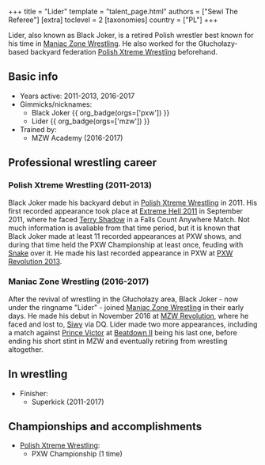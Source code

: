 +++
title = "Lider"
template = "talent_page.html"
authors = ["Sewi The Referee"]
[extra]
toclevel = 2
[taxonomies]
country = ["PL"]
+++

Lider, also known as Black Joker, is a retired Polish wrestler best known for his time in [Maniac Zone Wrestling](@/o/mzw.md). He also worked for the Głuchołazy-based backyard federation [Polish Xtreme Wrestling](@/o/pxw.md) beforehand.

## Basic info

* Years active: 2011-2013, 2016-2017
* Gimmicks/nicknames:
  - Black Joker {{ org_badge(orgs=['pxw']) }}
  - Lider {{ org_badge(orgs=['mzw']) }}
* Trained by:
  - MZW Academy (2016-2017)

## Professional wrestling career

### Polish Xtreme Wrestling (2011-2013)

Black Joker made his backyard debut in [Polish Xtreme Wrestling](@/o/pxw.md) in 2011. His first recorded appearance took place at [Extreme Hell 2011](@/e/pxw/2011-09-24-pxw-extreme-hell-2011.md) in September 2011, where he faced [Terry Shadow](@/w/shadow.md) in a Falls Count Anywhere Match. Not much information is avaliable from that time period, but it is known that Black Joker made at least 11 recorded appearances at PXW shows, and during that time held the PXW Championship at least once, feuding with [Snake](@/w/snake.md) over it. He made his last recorded appearance in PXW at [PXW Revolution 2013](@/e/pxw/2013-06-23-pxw-revolution-2013.md).

### Maniac Zone Wrestling (2016-2017)

After the revival of wrestling in the Głuchołazy area, Black Joker - now under the ringname "Lider" - joined [Maniac Zone Wrestling](@/o/mzw.md) in their early days. He made his debut in November 2016 at [MZW Revolution](@/e/mzw/2016-11-05-mzw-revolution.md), where he faced and lost to, [Siwy](@/w/szymon-siwiec.md) via DQ. Lider made two more appearances, including a match against [Prince Victor](@/w/vic-golden.md) at [Beatdown II](@/e/mzw/2017-02-18-mzw-beatdown-2.md) being his last one, before ending his short stint in MZW and eventually retiring from wrestling altogether.

## In wrestling

* Finisher:
  - Superkick (2011-2017)

## Championships and accomplishments

* [Polish Xtreme Wrestling](@/o/pxw.md):
  - PXW Championship (1 time)
